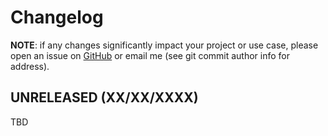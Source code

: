 # Changelog

**NOTE**: if any changes significantly impact your project or use case, please open an issue on [GitHub](https://github.com/GhostofGoes/sagira-bot/issues) or email me (see git commit author info for address).

## UNRELEASED (XX/XX/XXXX)
TBD
